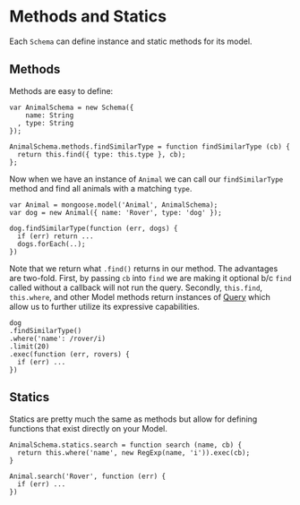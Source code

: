 Methods and Statics
====================

Each `Schema` can define instance and static methods for its model.

## Methods

Methods are easy to define:

    var AnimalSchema = new Schema({
        name: String
      , type: String
    });

    AnimalSchema.methods.findSimilarType = function findSimilarType (cb) {
      return this.find({ type: this.type }, cb);
    };

Now when we have an instance of `Animal` we can call our `findSimilarType` method and find all animals with a matching `type`.

    var Animal = mongoose.model('Animal', AnimalSchema);
    var dog = new Animal({ name: 'Rover', type: 'dog' });

    dog.findSimilarType(function (err, dogs) {
      if (err) return ...
      dogs.forEach(..);
    })

Note that we return what `.find()` returns in our method. The advantages are two-fold. First, by passing `cb` into `find` we are making it optional b/c `find` called without a callback will not run the query. Secondly, `this.find`, `this.where`, and other Model methods return instances of [Query](/docs/finding-documents.html) which allow us to further utilize its expressive capabilities.

    dog
    .findSimilarType()
    .where('name': /rover/i)
    .limit(20)
    .exec(function (err, rovers) {
      if (err) ...
    })

## Statics

Statics are pretty much the same as methods but allow for defining functions that exist directly on your Model.

    AnimalSchema.statics.search = function search (name, cb) {
      return this.where('name', new RegExp(name, 'i')).exec(cb);
    }

    Animal.search('Rover', function (err) {
      if (err) ...
    })

